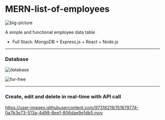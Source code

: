 # MERN-list-of-employees

![big-picture](https://user-images.githubusercontent.com/97318219/151679621-d5b7762a-32c6-4c4c-9b98-ffcbf0eec75f.png)

A simple and functional employee data table

- Full Stack: MongoDB + Express.js + React + Node.js 

---------

### Database

![database](https://user-images.githubusercontent.com/97318219/151679717-6b47830c-0af2-4947-bf1a-b14d069263e6.png)

![for-free](https://user-images.githubusercontent.com/97318219/151679722-88944dc4-8aaa-4964-9807-014709d52342.png)

------------

### Create, edit and delete in real-time with API call

https://user-images.githubusercontent.com/97318219/151679774-0a7b3e73-513a-4d98-8ee1-806dae9e1db5.mov




